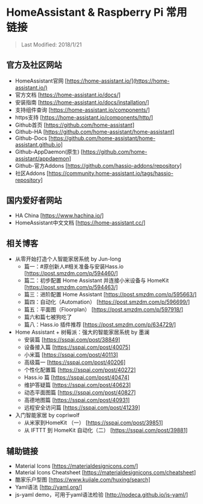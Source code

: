 # HomeAssistant & Raspberry Pi 常用链接

> Last Modified: 2018/1/21

## 官方及社区网站
- HomeAssistant官网 [https://home-assistant.io/](https://home-assistant.io/)
- 官方文档 [https://home-assistant.io/docs/]
- 安装指南 [https://home-assistant.io/docs/installation/]
- 支持组件查询 [https://home-assistant.io/components/]
- https支持 [https://home-assistant.io/components/http/]
- Github首页 [https://github.com/home-assistant]
- Github-HA [https://github.com/home-assistant/home-assistant]
- Github-Docs [https://github.com/home-assistant/home-assistant.github.io]
- Github-AppDaemon(原生) [https://github.com/home-assistant/appdaemon]
- Github-官方Addons [https://github.com/hassio-addons/repository]
- 社区Addons [https://community.home-assistant.io/tags/hassio-repository]

## 国内爱好者网站
- HA China [https://www.hachina.io/]
- HomeAssistant中文文档 [https://home-assistant.cc/]

## 相关博客
- 从零开始打造个人智能家居系统 by Jun-long
	- 篇一：#原创新人#相关准备与安装Hass.io [https://post.smzdm.com/p/594460/]
	- 篇二：初步配置 Home Assistant 并连接小米设备与 HomeKit [https://post.smzdm.com/p/594463/]
	- 篇三：进阶配置 Home Assistant [https://post.smzdm.com/p/595663/]
	- 篇四：自动化（Automation） [https://post.smzdm.com/p/596699/]
	- 篇五：平面图（Floorplan） [https://post.smzdm.com/p/597918/]
	- 篇六和篇七被狗吃了
	- 篇八：Hass.io 插件推荐 [https://post.smzdm.com/p/634729/]
- Home Assistant + 树莓派：强大的智能家居系统 by 墨澜
	- 安装篇 [https://sspai.com/post/38849] 
	- 设备接入篇 [https://sspai.com/post/40075]
	- 小米篇 [https://sspai.com/post/40113]
	- 高级篇一 [https://sspai.com/post/40206]
	- 个性化配置篇 [https://sspai.com/post/40272]
	- Hass.io 篇 [https://sspai.com/post/40474]
	- 维护答疑篇 [https://sspai.com/post/40623]
	- 动态平面图篇 [https://sspai.com/post/40827]
	- 高德地图篇 [https://sspai.com/post/40931]
	- 远程安全访问篇 [https://sspai.com/post/41239]
- 入门智能家居 by copriwolf
	- 从米家到HomeKit （一） [https://sspai.com/post/39851]
	- 从 IFTTT 到 HomeKit 自动化（二） [https://sspai.com/post/39881]

## 辅助链接
- Material Icons [https://materialdesignicons.com/]
- Material Icons Cheatsheet [https://materialdesignicons.com/cheatsheet]
- 酷家乐户型图 [https://www.kujiale.com/huxing/search]
- Yaml语法 [http://yaml.org/]
- js-yaml demo，可用于yaml语法检验 [http://nodeca.github.io/js-yaml/]
